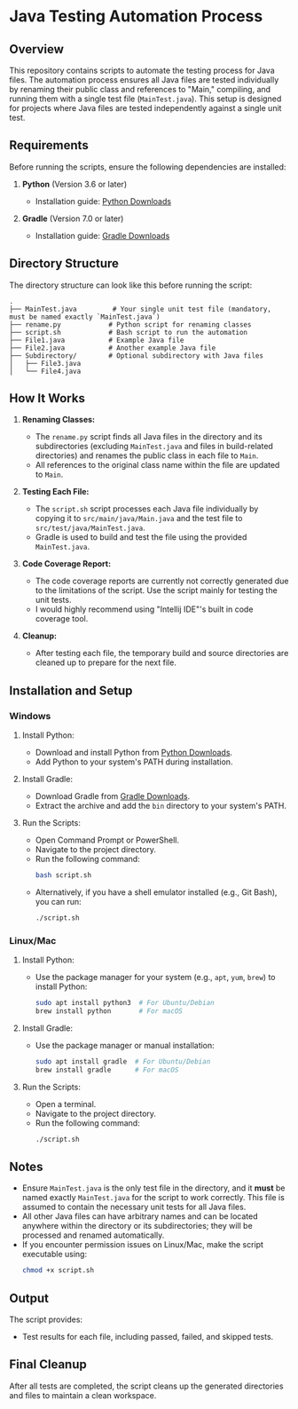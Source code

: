 # Java Testing Automation Process

## Overview
This repository contains scripts to automate the testing process for Java files. The automation process ensures all Java files are tested individually by renaming their public class and references to "Main," compiling, and running them with a single test file (`MainTest.java`). This setup is designed for projects where Java files are tested independently against a single unit test.

## Requirements
Before running the scripts, ensure the following dependencies are installed:

1. **Python** (Version 3.6 or later)
   - Installation guide: [Python Downloads](https://www.python.org/downloads/)

2. **Gradle** (Version 7.0 or later)
   - Installation guide: [Gradle Downloads](https://gradle.org/releases/)

## Directory Structure
The directory structure can look like this before running the script:
```
.
├── MainTest.java         # Your single unit test file (mandatory, must be named exactly `MainTest.java`)
├── rename.py            # Python script for renaming classes
├── script.sh            # Bash script to run the automation
├── File1.java           # Example Java file
├── File2.java           # Another example Java file
├── Subdirectory/        # Optional subdirectory with Java files
│   ├── File3.java
│   └── File4.java
```

## How It Works
1. **Renaming Classes:**
   - The `rename.py` script finds all Java files in the directory and its subdirectories (excluding `MainTest.java` and files in build-related directories) and renames the public class in each file to `Main`.
   - All references to the original class name within the file are updated to `Main`.

2. **Testing Each File:**
   - The `script.sh` script processes each Java file individually by copying it to `src/main/java/Main.java` and the test file to `src/test/java/MainTest.java`.
   - Gradle is used to build and test the file using the provided `MainTest.java`.

3. **Code Coverage Report:**
    - The code coverage reports are currently not correctly generated due to the limitations of the script. Use the script mainly for testing the unit tests.
    - I would highly recommend using "Intellij IDE"'s built in code coverage tool.

4. **Cleanup:**
   - After testing each file, the temporary build and source directories are cleaned up to prepare for the next file.

## Installation and Setup
### Windows
1. Install Python:
   - Download and install Python from [Python Downloads](https://www.python.org/downloads/).
   - Add Python to your system's PATH during installation.

2. Install Gradle:
   - Download Gradle from [Gradle Downloads](https://gradle.org/releases/).
   - Extract the archive and add the `bin` directory to your system's PATH.

3. Run the Scripts:
   - Open Command Prompt or PowerShell.
   - Navigate to the project directory.
   - Run the following command:
     ```bash
     bash script.sh
     ```
   - Alternatively, if you have a shell emulator installed (e.g., Git Bash), you can run:
     ```bash
     ./script.sh
     ```

### Linux/Mac
1. Install Python:
   - Use the package manager for your system (e.g., `apt`, `yum`, `brew`) to install Python:
     ```bash
     sudo apt install python3  # For Ubuntu/Debian
     brew install python       # For macOS
     ```

2. Install Gradle:
   - Use the package manager or manual installation:
     ```bash
     sudo apt install gradle  # For Ubuntu/Debian
     brew install gradle      # For macOS
     ```

3. Run the Scripts:
   - Open a terminal.
   - Navigate to the project directory.
   - Run the following command:
     ```bash
     ./script.sh
     ```

## Notes
- Ensure `MainTest.java` is the only test file in the directory, and it **must** be named exactly `MainTest.java` for the script to work correctly. This file is assumed to contain the necessary unit tests for all Java files.
- All other Java files can have arbitrary names and can be located anywhere within the directory or its subdirectories; they will be processed and renamed automatically.
- If you encounter permission issues on Linux/Mac, make the script executable using:
  ```bash
  chmod +x script.sh
  ```

## Output
The script provides:
- Test results for each file, including passed, failed, and skipped tests.

## Final Cleanup
After all tests are completed, the script cleans up the generated directories and files to maintain a clean workspace.

